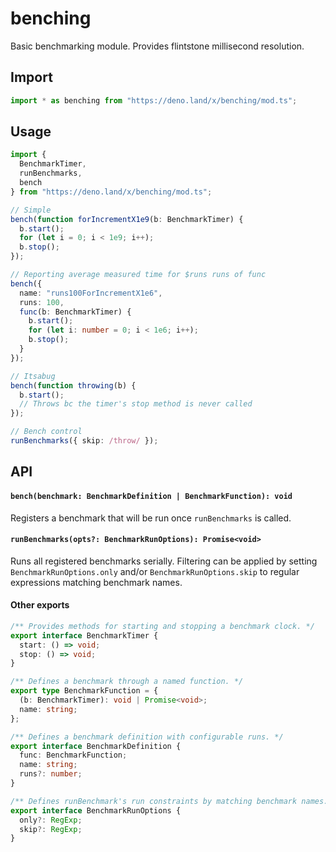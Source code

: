 # benching

Basic benchmarking module. Provides flintstone millisecond resolution.

## Import

```ts
import * as benching from "https://deno.land/x/benching/mod.ts";
```

## Usage

```ts
import {
  BenchmarkTimer,
  runBenchmarks,
  bench
} from "https://deno.land/x/benching/mod.ts";

// Simple
bench(function forIncrementX1e9(b: BenchmarkTimer) {
  b.start();
  for (let i = 0; i < 1e9; i++);
  b.stop();
});

// Reporting average measured time for $runs runs of func
bench({
  name: "runs100ForIncrementX1e6",
  runs: 100,
  func(b: BenchmarkTimer) {
    b.start();
    for (let i: number = 0; i < 1e6; i++);
    b.stop();
  }
});

// Itsabug
bench(function throwing(b) {
  b.start();
  // Throws bc the timer's stop method is never called
});

// Bench control
runBenchmarks({ skip: /throw/ });
```

## API

#### `bench(benchmark: BenchmarkDefinition | BenchmarkFunction): void`

Registers a benchmark that will be run once `runBenchmarks` is called.

#### `runBenchmarks(opts?: BenchmarkRunOptions): Promise<void>`

Runs all registered benchmarks serially. Filtering can be applied by setting
`BenchmarkRunOptions.only` and/or `BenchmarkRunOptions.skip` to regular expressions matching benchmark names.

#### Other exports

```ts
/** Provides methods for starting and stopping a benchmark clock. */
export interface BenchmarkTimer {
  start: () => void;
  stop: () => void;
}

/** Defines a benchmark through a named function. */
export type BenchmarkFunction = {
  (b: BenchmarkTimer): void | Promise<void>;
  name: string;
};

/** Defines a benchmark definition with configurable runs. */
export interface BenchmarkDefinition {
  func: BenchmarkFunction;
  name: string;
  runs?: number;
}

/** Defines runBenchmark's run constraints by matching benchmark names. */
export interface BenchmarkRunOptions {
  only?: RegExp;
  skip?: RegExp;
}
```
